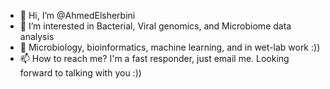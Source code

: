 - 👋 Hi, I’m @AhmedElsherbini
- 👀 I’m interested in Bacterial, Viral genomics, and Microbiome data analysis
- 🌱 Microbiology, bioinformatics, machine learning, and in wet-lab work :))
- 📫 How to reach me? I'm a fast responder, just email me. Looking forward to talking with you :))


